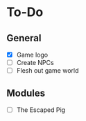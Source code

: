 # To-Do

## General
- [x] Game logo
- [ ] Create NPCs
- [ ] Flesh out game world

## Modules
- [ ] The Escaped Pig
